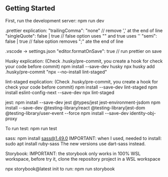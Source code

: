 ## Getting Started

First, run the development server:
npm run dev

.prettier explication:
"trailingComma": "none" // remove ',' at the end of line
"singleQuote": false | true // false option uses "" and true uses ''
"semi": false | true // false option removes ";" ate the end of line

.vscode -> settings.json
"editor.formatOnSave": true // run prettier on save

Husky explication: (Check .husky/pre-commit, you create a hook for check your code before commit)
npm install --save-dev husky
npx husky add .husky/pre-commit "npx --no-install lint-staged"

lint-staged explication: (Check .husky/pre-commit, you create a hook for check your code before commit)
npm install --save-dev lint-staged
npm install eslint-config-next --save-dev
npx lint-staged

jest:
npm install --save-dev jest @types/jest jest-environment-jsdom
npm install --save-dev @testing-library/react @testing-library/jest-dom @testing-library/user-event --force
npm install --save-dev identity-obj-proxy

To run test: npm run test

sass:
npm install sass@1.49.0
IMPORTANT: when I used, needed to install: sudo apt install ruby-sass
The new versions use dart-sass instead.

Storybook:
IMPORTANT: the storybook only works in 100% WSL workspace, before try it, clone the repository project in a WSL workspace

npx storybook@latest init
to run: npm run storybook
